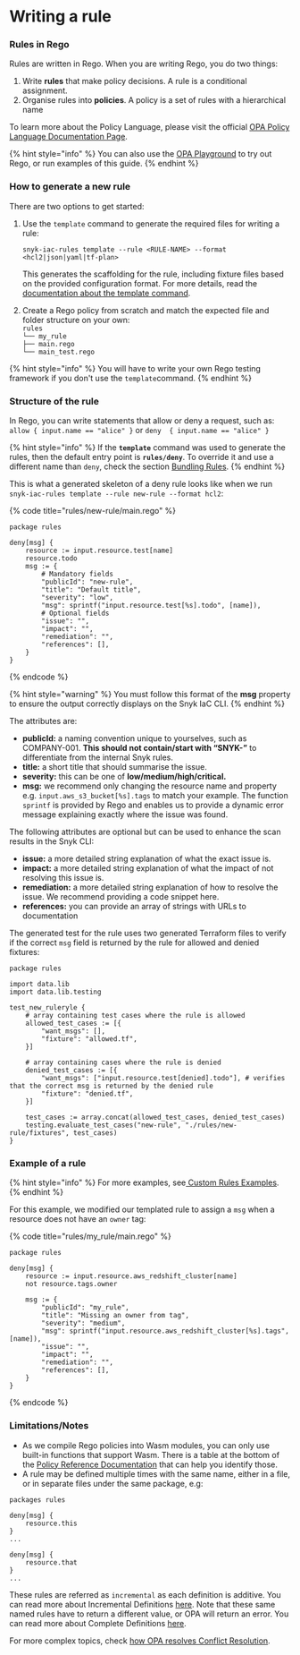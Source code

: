# Writing a rule

### Rules in Rego

Rules are written in Rego. When you are writing Rego, you do two things:

1. Write **rules** that make policy decisions. A rule is a conditional assignment.
2. Organise rules into **policies**. A policy is a set of rules with a hierarchical name

To learn more about the Policy Language, please visit the official [OPA Policy Language Documentation Page](https://www.openpolicyagent.org/docs/latest/policy-language/).

{% hint style="info" %}
You can also use the [OPA Playground](https://play.openpolicyagent.org) to try out Rego, or run examples of this guide.
{% endhint %}

### How to generate a new rule

There are two options to get started:

1.  Use the `template` command to generate the required files for writing a rule:

    ```
    snyk-iac-rules template --rule <RULE-NAME> --format <hcl2|json|yaml|tf-plan>
    ```

    This generates the scaffolding for the rule, including fixture files based on the provided configuration format. For more details, read the [documentation about the template command](../sdk-reference.md#template-options).
2. Create a Rego policy from scratch and match the expected file and folder structure on your own:\
   `rules` \
   `└── my_rule` \
   &#x20;       `├── main.rego` \
   &#x20;       `└── main_test.rego`

{% hint style="info" %}
You will have to write your own Rego testing framework if you don't use the `template`command.
{% endhint %}

### Structure of the rule

In Rego, you can write statements that allow or deny a request, such as:\
`allow { input.name == "alice" }` or `deny  { input.name == "alice" }`

{% hint style="info" %}
If the **`template`** command was used to generate the rules, then the default entry point is **`rules/deny`**. To override it and use a different name than `deny`, check the section [Bundling Rules](bundling-rules.md).
{% endhint %}

This is what a generated skeleton of a deny rule looks like when we run `snyk-iac-rules template --rule new-rule --format hcl2`:

{% code title="rules/new-rule/main.rego" %}
```
package rules

deny[msg] {
	resource := input.resource.test[name]
	resource.todo
	msg := {
		# Mandatory fields
		"publicId": "new-rule",
		"title": "Default title",
		"severity": "low",
		"msg": sprintf("input.resource.test[%s].todo", [name]),
		# Optional fields
		"issue": "",
		"impact": "",
		"remediation": "",
		"references": [],
	}
}
```
{% endcode %}

{% hint style="warning" %}
You must follow this format of the **msg** property to ensure the output correctly displays on the Snyk IaC CLI.
{% endhint %}

The attributes are:

* **publicId:** a naming convention unique to yourselves, such as COMPANY-001. **This should not contain/start with “SNYK-”** to differentiate from the internal Snyk rules.
* **title:** a short title that should summarise the issue.
* **severity:** this can be one of **low/medium/high/critical.**
* **msg:** we recommend only changing the resource name and property e.g. `input.aws_s3_bucket[%s].tags` to match your example. The function `sprintf` is provided by Rego and enables us to provide a dynamic error message explaining exactly where the issue was found.

The following attributes are optional but can be used to enhance the scan results in the Snyk CLI:

* **issue:** a more detailed string explanation of what the exact issue is.
* **impact:** a more detailed string explanation of what the impact of not resolving this issue is.
* **remediation:** a more detailed string explanation of how to resolve the issue. We recommend providing a code snippet here.
* **references:** you can provide an array of strings with URLs to documentation

The generated test for the rule uses two generated Terraform files to verify if the correct `msg` field is returned by the rule for allowed and denied fixtures:

```
package rules

import data.lib
import data.lib.testing

test_new_ruleryle {
	# array containing test cases where the rule is allowed
	allowed_test_cases := [{
		"want_msgs": [],
		"fixture": "allowed.tf",
	}]

	# array containing cases where the rule is denied
	denied_test_cases := [{
		"want_msgs": ["input.resource.test[denied].todo"], # verifies that the correct msg is returned by the denied rule
		"fixture": "denied.tf",
	}]

	test_cases := array.concat(allowed_test_cases, denied_test_cases)
	testing.evaluate_test_cases("new-rule", "./rules/new-rule/fixtures", test_cases)
}

```

### Example of a rule

{% hint style="info" %}
For more examples, see[ Custom Rules Examples](examples.md).
{% endhint %}

For this example, we modified our templated rule to assign a `msg` when a resource does not have an `owner` tag:

{% code title="rules/my_rule/main.rego" %}
```
package rules

deny[msg] {
    resource := input.resource.aws_redshift_cluster[name]
    not resource.tags.owner
	
    msg := {
        "publicId": "my_rule",
        "title": "Missing an owner from tag",
        "severity": "medium",
        "msg": sprintf("input.resource.aws_redshift_cluster[%s].tags", [name]),
        "issue": "",
        "impact": "",
        "remediation": "",
        "references": [],
    }
}
```
{% endcode %}

### Limitations/Notes

* As we compile Rego policies into Wasm modules, you can only use built-in functions that support Wasm. There is a table at the bottom of the [Policy Reference Documentation](https://www.openpolicyagent.org/docs/latest/policy-reference/) that can help you identify those.
* A rule may be defined multiple times with the same name, either in a file, or in separate files under the same package, e.g:&#x20;

```
packages rules

deny[msg] {
    resource.this
}
...

deny[msg] {
    resource.that
}
...
```

These rules are referred as `incremental` as each definition is additive. You can read more about Incremental Definitions [here](https://www.openpolicyagent.org/docs/latest/policy-language/#incremental-definitions). Note that these same named rules have to return a different value, or OPA will return an error. You can read more about Complete Definitions [here](https://www.openpolicyagent.org/docs/latest/policy-language/#complete-definitions).&#x20;

For more complex topics, check [how OPA resolves Conflict Resolution](https://www.openpolicyagent.org/docs/latest/faq/#conflict-resolution).&#x20;
